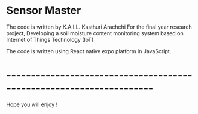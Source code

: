 # Sensor Master

The code is written by K.A.I.L. Kasthuri Arachchi
For the final year research project, Developing a soil moisture content monitoring system based on Internet of Things Technology (IoT)
 
The code is written using React native expo platform in JavaScript.

# --------------------------------------------------------------------
Hope you will enjoy !
